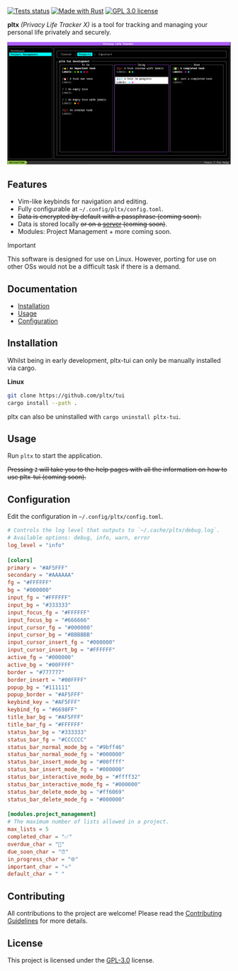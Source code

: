 [![Tests status](https://github.com/pltx/tui/actions/workflows/tests.yaml/badge.svg?branch=main)](https://github.com/pltx/tui/actions)
[![Made with Rust](https://img.shields.io/badge/Made%20with-Rust-1f425f.svg)](https://www.rust-lang.org/)
[![GPL 3.0 license](https://img.shields.io/badge/License-GPL_3.0-blue.svg)](/LICENSE)

**pltx** _(Privacy Life Tracker X)_ is a tool for tracking and managing your personal life privately and securely.

![pltx-tui preview](./.github/assets/preview.png)

## Features

- Vim-like keybinds for navigation and editing.
- Fully configurable at `~/.config/pltx/config.toml`.
- ~~Data is encrypted by default with a passphrase (coming soon).~~
- Data is stored locally ~~or on a [server](https://github.com/pltx/server) (coming soon)~~.
- Modules: Project Management + more coming soon.

> [!IMPORTANT]
> This software is designed for use on Linux. However, porting for use on other OSs would not be a difficult task if there is a demand.

## Documentation

- [Installation](#installation)
- [Usage](#usage)
- [Configuration](#configuration)

## Installation

Whilst being in early development, pltx-tui can only be manually installed via cargo.

**Linux**

```sh
git clone https://github.com/pltx/tui
cargo install --path .
```

pltx can also be uninstalled with `cargo uninstall pltx-tui`.

## Usage

Run `pltx` to start the application.

<!-- TODO: Add links to docs when docs are available -->

~~Pressing **`?`** will take you to the help pages with all the information on how to use pltx-tui (coming soon).~~

## Configuration

Edit the configuration in `~/.config/pltx/config.toml`.

```toml
# Controls the log level that outputs to `~/.cache/pltx/debug.log`.
# Available options: debug, info, warn, error
log_level = "info"

[colors]
primary = "#AF5FFF"
secondary = "#AAAAAA"
fg = "#FFFFFF"
bg = "#000000"
input_fg = "#FFFFFF"
input_bg = "#333333"
input_focus_fg = "#FFFFFF"
input_focus_bg = "#666666"
input_cursor_fg = "#000000"
input_cursor_bg = "#BBBBBB"
input_cursor_insert_fg = "#000000"
input_cursor_insert_bg = "#FFFFFF"
active_fg = "#000000"
active_bg = "#00FFFF"
border = "#777777"
border_insert = "#00FFFF"
popup_bg = "#111111"
popup_border = "#AF5FFF"
keybind_key = "#AF5FFF"
keybind_fg = "#6698FF"
title_bar_bg = "#AF5FFF"
title_bar_fg = "#FFFFFF"
status_bar_bg = "#333333"
status_bar_fg = "#CCCCCC"
status_bar_normal_mode_bg = "#9bff46"
status_bar_normal_mode_fg = "#000000"
status_bar_insert_mode_bg = "#00ffff"
status_bar_insert_mode_fg = "#000000"
status_bar_interactive_mode_bg = "#ffff32"
status_bar_interactive_mode_fg = "#000000"
status_bar_delete_mode_bg = "#ff6069"
status_bar_delete_mode_fg = "#000000"

[modules.project_management]
# The maximum number of lists allowed in a project.
max_lists = 5
completed_char = "✅"
overdue_char = "🚫"
due_soon_char = "⏰"
in_progress_char = "🌐"
important_char = "⭐"
default_char = " "
```

## Contributing

All contributions to the project are welcome! Please read the [Contributing Guidelines](./CONTRIBUTING.md) for more details.

## License

This project is licensed under the [GPL-3.0](./LICENSE) license.
